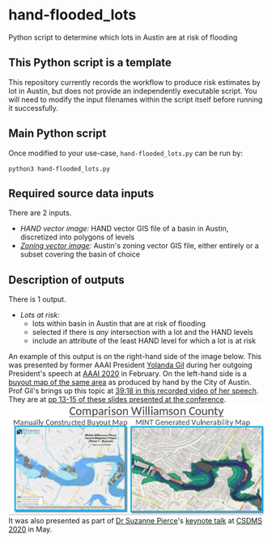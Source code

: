 # hand-flooded_lots
Python script to determine which lots in Austin are at risk of flooding

## This Python script is a template
This repository currently records the workflow to produce risk estimates by lot in Austin, but does not provide an independently executable script. You will need to modify the input filenames within the script itself before running it successfully.

## Main Python script
Once modified to your use-case, `hand-flooded_lots.py` can be run by:
```
python3 hand-flooded_lots.py
```

## Required source data inputs
There are 2 inputs.
* _HAND vector image:_ HAND vector GIS file of a basin in Austin, discretized into polygons of levels
* _[Zoning vector image](https://data.austintexas.gov/Locations-and-Maps/Zoning-Small-Map-Scale-/5rzy-nm5e):_ Austin's zoning vector GIS file, either entirely or a subset covering the basin of choice

## Description of outputs
There is 1 output.
* _Lots at risk:_
    * lots within basin in Austin that are at risk of flooding
    * selected if there is _any_ intersection with a lot and the HAND levels
    * include an attribute of the least HAND level for which a lot is at risk

An example of this output is on the right-hand side of the image below. This was presented by former AAAI President [Yolanda Gil](https://viterbi.usc.edu/directory/faculty/Gil/Yolanda) during her outgoing President's speech at [AAAI 2020](https://aaai.org/Conferences/AAAI-20/) in February. On the left-hand side is a [buyout map of the same area](https://www.austintexas.gov/department/williamson-creek-flood-risk-reduction) as produced by hand by the City of Austin. Prof Gil's brings up this topic at [39:18 in this recorded video of her speech](https://vimeo.com/400177695). They are at [pp 13-15 of these slides presented at the conference](https://www.dropbox.com/scl/fi/0opj6ff7cjyh0gpc2ettm/HANDEdits_PA-MINT.pptx?dl=0&rlkey=70qk5cxlyz04qvr74uwedwj1d).
![Example outputs](https://github.com/dhardestylewis/hand-flooded_lots/blob/main/refs/hand-flooded_lots-comparison.png)
It was also presented as part of [Dr Suzanne Pierce](https://www.tacc.utexas.edu/about/directory/suzanne-pierce)'s [keynote talk](https://csdms.colorado.edu/wiki/Presenters-0473) at [CSDMS 2020](https://csdms.colorado.edu/wiki/CSDMS_meeting_2020) in May.

